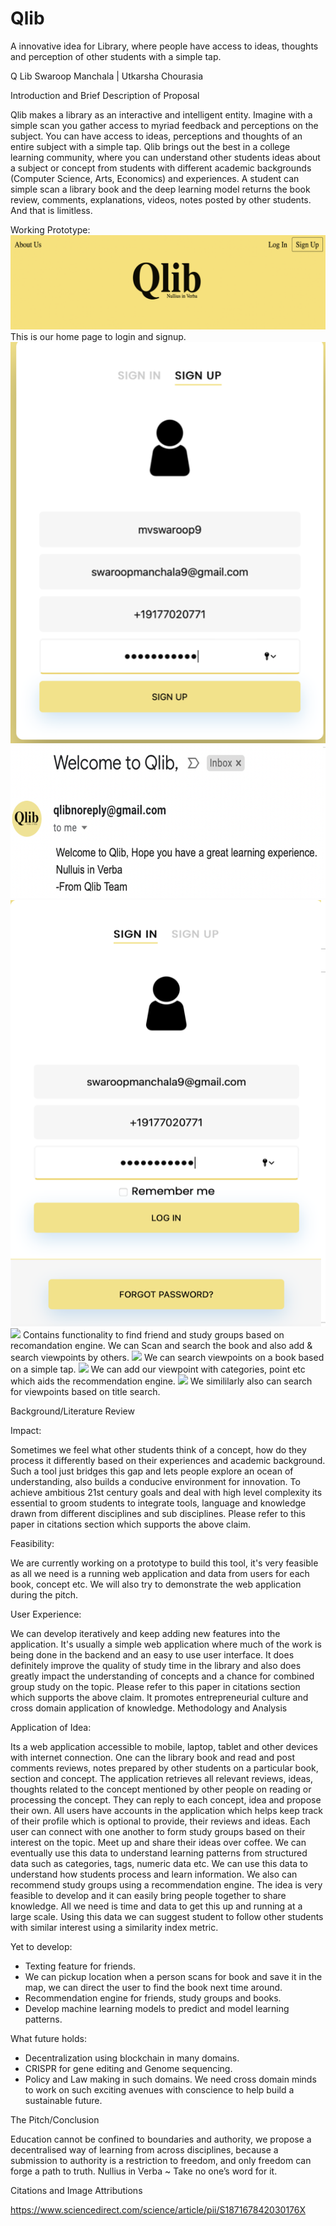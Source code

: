 # Qlib
A innovative idea for Library, where people have access to ideas, thoughts and perception of other students with a simple tap.

Q Lib
Swaroop Manchala | Utkarsha Chourasia


Introduction and Brief Description of Proposal


Qlib makes a library as an interactive and intelligent entity. Imagine with a simple scan you gather access to myriad feedback and perceptions on the subject. You can have access to ideas, perceptions and thoughts of an entire subject with a simple tap. Qlib brings out the best in a college learning community, where you can understand other students ideas about a subject or concept from students with different academic backgrounds (Computer Science, Arts, Economics) and experiences. A student can simple scan a library book and the deep learning model returns the book review, comments, explanations, videos, notes posted by other students. And that is limitless.

Working Prototype:
![Home Page](images/home.png)
This is our home page to login and signup.
![](images/signup.png)
![](images/email.png)
![](images/signin.png)
![](images/welcome.jpg)
Contains functionality to find friend and study groups based on recomandation engine. We can Scan and search the book and also add & search viewpoints by others.
![](images/scan.jpg)
We can search viewpoints on a book based on a simple tap. 
![](images/addpoint.jpg)
We can add our viewpoint with categories, point etc which aids the recommendation engine. 
![](images/searchpoint.jpg)
We simililarly also can search for viewpoints based on title search. 


Background/Literature Review


Impact:

Sometimes we feel what other students think of a concept, how do they process it differently based on their experiences and academic background. Such a tool just bridges this gap and lets people explore an ocean of understanding, also builds a conducive environment for innovation. To achieve ambitious 21st century goals and deal with high level complexity its essential to groom students to integrate tools, language and knowledge drawn from different disciplines and sub disciplines. Please refer to this paper in citations section which supports the above claim.

Feasibility:

We are currently working on a prototype to build this tool, it's very feasible as all we need is a running web application and data from users for each book, concept etc. We will also try to demonstrate the web application during the pitch.

User Experience:

We can develop iteratively and keep adding new features into the application. It's usually a simple web application where much of the work is being done in the backend and an easy to use user interface. It does definitely improve the quality of study time in the library and also does greatly impact the understanding of concepts and a chance for combined group study on the topic. Please refer to this paper in citations section
which supports the above claim. It promotes entrepreneurial culture and cross domain application of knowledge.
Methodology and Analysis

Application of Idea:

Its a web application accessible to mobile, laptop, tablet and other devices with internet connection. One can the library book and read and post comments reviews, notes prepared by other students on a particular book, section and concept. The application retrieves all relevant reviews, ideas, thoughts related to the concept mentioned by other people on reading or processing the concept. They can reply to each concept, idea and propose their own.
All users have accounts in the application which helps keep track of their profile which is optional to provide, their reviews and ideas. Each user can connect with one another to form study groups based on their interest on the topic. Meet up and share their ideas over coffee.
We can eventually use this data to understand learning patterns from structured data such as categories, tags, numeric data etc. We can use this data to understand how students process and learn information. We also can recommend study groups using a recommendation engine.
The idea is very feasible to develop and it can easily bring people together to share knowledge. All we need is time and data to get this up and running at a large scale. Using this data we can suggest student to follow other students with similar interest using a similarity index metric.

Yet to develop:
- Texting feature for friends.
- We can pickup location when a person scans for book and save it in the map, we can direct the user to find the book next time around. 
- Recommendation engine for friends, study groups and books.
- Develop machine learning models to predict and model learning patterns. 

What future holds:
- Decentralization using blockchain in many domains.
- CRISPR for gene editing and Genome sequencing.
- Policy and Law making in such domains. 
We need cross domain minds to work on such exciting avenues with conscience to help build a sustainable future. 


The Pitch/Conclusion

Education cannot be confined to boundaries and authority, we propose a decentralised way of learning from across disciplines, because a submission to authority is a restriction to freedom, and only freedom can forge a path to truth.
Nullius in Verba ~ Take no one’s word for it.

Citations and Image Attributions

https://www.sciencedirect.com/science/article/pii/S187167842030176X


